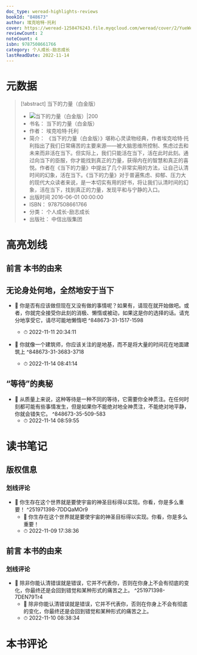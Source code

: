```yaml
---
doc_type: weread-highlights-reviews
bookId: "848673"
author: 埃克哈特·托利
cover: https://weread-1258476243.file.myqcloud.com/weread/cover/2/YueWen_848673/t7_YueWen_848673.jpg
reviewCount: 2
noteCount: 4
isbn: 9787508661766
category: 个人成长-励志成长
lastReadDate: 2022-11-14
---
```

# 元数据
> [!abstract] 当下的力量（白金版）
> - ![ 当下的力量（白金版）|200](https://weread-1258476243.file.myqcloud.com/weread/cover/2/YueWen_848673/t7_YueWen_848673.jpg)
> - 书名： 当下的力量（白金版）
> - 作者： 埃克哈特·托利
> - 简介： 《当下的力量（白金版）》堪称心灵读物经典，作者埃克哈特·托利指出了我们日常痛苦的主要来源——被大脑思维所控制、焦虑过去和未来而非活在当下。但实际上，我们只能活在当下，活在此时此刻。通过向当下的臣服，你才能找到真正的力量，获得内在的智慧和真正的喜悦。作者在《当下的力量》中提出了几个非常实用的方法，让自己认清时间的幻象，活在当下。《当下的力量》对于普遍焦虑、抑郁、压力大的现代大众读者来说，是一本切实有用的好书，将让我们认清时间的幻象，活在当下，找到真正的力量，发现平和与宁静的入口。
> - 出版时间 2016-06-01 00:00:00
> - ISBN： 9787508661766
> - 分类： 个人成长-励志成长
> - 出版社： 中信出版集团

# 高亮划线

## 前言 本书的由来

 
## 无论身处何地，全然地安于当下


- 📌 你是否有应该做但现在又没有做的事情呢？如果有，请现在就开始做吧。或者，你就完全接受你此刻的消极、懒惰或被动，如果这是你的选择的话。请充分地享受它，请尽可能地懒惰吧 ^848673-31-1517-1598
    - ⏱ 2022-11-11 20:34:11 

- 📌 你就像一个建筑师，你应该关注的是地基，而不是将大量的时间花在地面建筑上 ^848673-31-3683-3718
    - ⏱ 2022-11-14 08:41:14 
## “等待”的奥秘


- 📌 从质量上来说，这种等待是一种不同的等待，它需要你全神贯注。在任何时刻都可能有些事情发生，但是如果你不能绝对地全神贯注，不能绝对地平静，你就会错失它。 ^848673-35-509-583
    - ⏱ 2022-11-14 08:59:55 
# 读书笔记

## 版权信息

### 划线评论
- 📌 你生存在这个世界就是要使宇宙的神圣目标得以实现。你看，你是多么重要！  ^251971398-7DDQaMOr9
    - 💭 你生存在这个世界就是要使宇宙的神圣目标得以实现。你看，你是多么重要！
    - ⏱ 2022-11-09 17:38:36
   
## 前言 本书的由来

### 划线评论
- 📌 除非你能认清错误就是错误，它并不代表你，否则在你身上不会有彻底的变化，你最终还是会回到错觉和某种形式的痛苦之上。  ^251971398-7DEN79Tr4
    - 💭 除非你能认清错误就是错误，它并不代表你，否则在你身上不会有彻底的变化，你最终还是会回到错觉和某种形式的痛苦之上。
    - ⏱ 2022-11-10 08:38:34
   
# 本书评论
